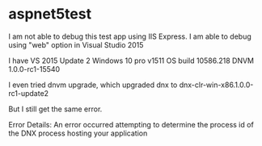 # aspnet5test
I am not able to debug this test app using IIS Express. I am able to debug using "web" option in Visual Studio 2015

I have
VS 2015 Update 2
Windows 10 pro v1511 OS build 10586.218
DNVM 1.0.0-rc1-15540

I even tried dnvm upgrade, which upgraded dnx to dnx-clr-win-x86.1.0.0-rc1-update2

But I still get the same error.

Error Details: An error occurred attempting to determine the process id of the DNX process hosting your application

